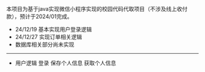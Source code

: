 本项目为基于java实现微信小程序实现的校园代码代取项目（不涉及线上收付款），预计于2024/01完成。

- 24/12/19 基本实现用户登录逻辑
- 24/12/27 实现订单相关逻辑
- 数据库相关部分尚未实现


----------------------------------
- 用户逻辑
  登录
  保存个人信息
  获取个人信息
  
